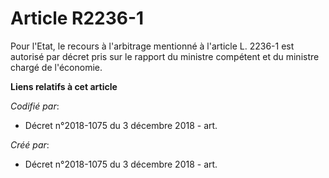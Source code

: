 # Article R2236-1

Pour l'Etat, le recours à l'arbitrage mentionné à l'article L. 2236-1 est autorisé par décret pris sur le rapport du ministre
compétent et du ministre chargé de l'économie.

**Liens relatifs à cet article**

_Codifié par_:

  - Décret n°2018-1075 du 3 décembre 2018 - art.

_Créé par_:

  - Décret n°2018-1075 du 3 décembre 2018 - art.
